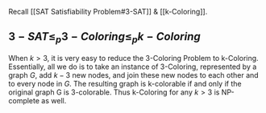 Recall [[SAT Satisfiability Problem#3-SAT]] & [[k-Coloring]].
## $3-SAT \leq_p 3-Coloring \leq_p k-Coloring$
When $k > 3$, it is very easy to reduce the 3-Coloring Problem to k-Coloring. Essentially, all we do is to take an instance of 3-Coloring, represented by a graph $G$, add $k − 3$ new nodes, and join these new nodes to each other and to every node in $G$. The resulting graph is k-colorable if and only if the original graph G is 3-colorable. Thus k-Coloring for any $k > 3$ is NP-complete as well.